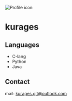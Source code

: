 ![Profile icon](https://github.com/kurages.png)

# kurages
## Languages
- C-lang
- Python
- Java


## Contact
mail: [kurages.git@outlook.com](mailto:kurages.git@outlook.com)  

